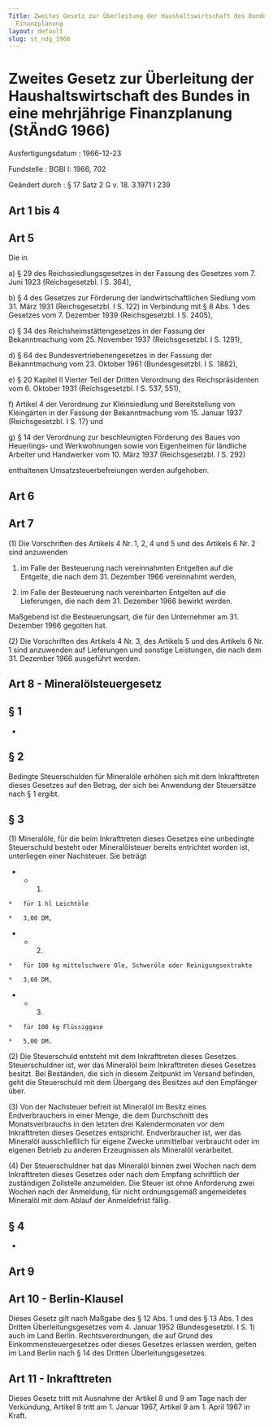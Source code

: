 ```yaml
---
Title: Zweites Gesetz zur Überleitung der Haushaltswirtschaft des Bundes in eine mehrjährige
  Finanzplanung
layout: default
slug: st_ndg_1966
---
```


# Zweites Gesetz zur Überleitung der Haushaltswirtschaft des Bundes in eine mehrjährige Finanzplanung (StÄndG 1966)

Ausfertigungsdatum
:   1966-12-23

Fundstelle
:   BGBl I: 1966, 702

Geändert durch
:   § 17 Satz 2 G v. 18. 3.1971 I 239


## Art 1 bis 4



## Art 5

Die in

a)  § 29 des Reichssiedlungsgesetzes in der Fassung des Gesetzes vom 7.
    Juni 1923 (Reichsgesetzbl. I S. 364),


b)  § 4 des Gesetzes zur Förderung der landwirtschaftlichen Siedlung vom
    31\. März 1931 (Reichsgesetzbl. I S. 122) in Verbindung mit § 8 Abs. 1
    des Gesetzes vom 7. Dezember 1939 (Reichsgesetzbl. I S. 2405),


c)  § 34 des Reichsheimstättengesetzes in der Fassung der Bekanntmachung
    vom 25. November 1937 (Reichsgesetzbl. I S. 1291),


d)  § 64 des Bundesvertriebenengesetzes in der Fassung der Bekanntmachung
    vom 23. Oktober 1961 (Bundesgesetzbl. I S. 1882),


e)  § 20 Kapitel II Vierter Teil der Dritten Verordnung des
    Reichspräsidenten vom 6. Oktober 1931 (Reichsgesetzbl. I S. 537, 551),


f)  Artikel 4 der Verordnung zur Kleinsiedlung und Bereitstellung von
    Kleingärten in der Fassung der Bekanntmachung vom 15. Januar 1937
    (Reichsgesetzbl. I S. 17) und


g)  § 14 der Verordnung zur beschleunigten Förderung des Baues von
    Heuerlings- und Werkwohnungen sowie von Eigenheimen für ländliche
    Arbeiter und Handwerker vom 10. März 1937 (Reichsgesetzbl. I S. 292)



enthaltenen Umsatzsteuerbefreiungen werden aufgehoben.


## Art 6



## Art 7

(1) Die Vorschriften des Artikels 4 Nr. 1, 2, 4 und 5 und des Artikels
6 Nr. 2 sind anzuwenden

1.  im Falle der Besteuerung nach vereinnahmten Entgelten auf die
    Entgelte, die nach dem 31. Dezember 1966 vereinnahmt werden,


2.  im Falle der Besteuerung nach vereinbarten Entgelten auf die
    Lieferungen, die nach dem 31. Dezember 1966 bewirkt werden.



Maßgebend ist die Besteuerungsart, die für den Unternehmer am 31.
Dezember 1966 gegolten hat.

(2) Die Vorschriften des Artikels 4 Nr. 3, des Artikels 5 und des
Artikels 6 Nr. 1 sind anzuwenden auf Lieferungen und sonstige
Leistungen, die nach dem 31. Dezember 1966 ausgeführt werden.


## Art 8 - Mineralölsteuergesetz



## § 1

-


## § 2

Bedingte Steuerschulden für Mineralöle erhöhen sich mit dem
Inkrafttreten dieses Gesetzes auf den Betrag, der sich bei Anwendung
der Steuersätze nach § 1 ergibt.


## § 3

(1) Mineralöle, für die beim Inkrafttreten dieses Gesetzes eine
unbedingte Steuerschuld besteht oder Mineralölsteuer bereits
entrichtet worden ist, unterliegen einer Nachsteuer. Sie beträgt

*    *   1.

    *   für 1 hl Leichtöle

    *   3,00 DM,


*    *   2.

    *   für 100 kg mittelschwere Öle, Schweröle oder Reinigungsextrakte

    *   3,60 DM,


*    *   3.

    *   für 100 kg Flüssiggase

    *   5,00 DM.




(2) Die Steuerschuld entsteht mit dem Inkrafttreten dieses Gesetzes.
Steuerschuldner ist, wer das Mineralöl beim Inkrafttreten dieses
Gesetzes besitzt. Bei Beständen, die sich in diesem Zeitpunkt im
Versand befinden, geht die Steuerschuld mit dem Übergang des Besitzes
auf den Empfänger über.

(3) Von der Nachsteuer befreit ist Mineralöl im Besitz eines
Endverbrauchers in einer Menge, die dem Durchschnitt des
Monatsverbrauchs in den letzten drei Kalendermonaten vor dem
Inkrafttreten dieses Gesetzes entspricht. Endverbraucher ist, wer das
Mineralöl ausschließlich für eigene Zwecke unmittelbar verbraucht oder
im eigenen Betrieb zu anderen Erzeugnissen als Mineralöl verarbeitet.

(4) Der Steuerschuldner hat das Mineralöl binnen zwei Wochen nach dem
Inkrafttreten dieses Gesetzes oder nach dem Empfang schriftlich der
zuständigen Zollstelle anzumelden. Die Steuer ist ohne Anforderung
zwei Wochen nach der Anmeldung, für nicht ordnungsgemäß angemeldetes
Mineralöl mit dem Ablauf der Anmeldefrist fällig.


## § 4

-


## Art 9



## Art 10 - Berlin-Klausel

Dieses Gesetz gilt nach Maßgabe des § 12 Abs. 1 und des § 13 Abs. 1
des Dritten Überleitungsgesetzes vom 4. Januar 1952 (Bundesgesetzbl. I
S. 1) auch im Land Berlin. Rechtsverordnungen, die auf Grund des
Einkommensteuergesetzes oder dieses Gesetzes erlassen werden, gelten
im Land Berlin nach § 14 des Dritten Überleitungsgesetzes.


## Art 11 - Inkrafttreten

Dieses Gesetz tritt mit Ausnahme der Artikel 8 und 9 am Tage nach der
Verkündung, Artikel 8 tritt am 1. Januar 1967, Artikel 9 am 1. April
1967 in Kraft.

